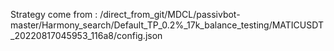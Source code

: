 Strategy come from : /direct_from_git/MDCL/passivbot-master/Harmony_search/Default_TP_0.2%_17k_balance_testing/MATICUSDT_20220817045953_116a8/config.json